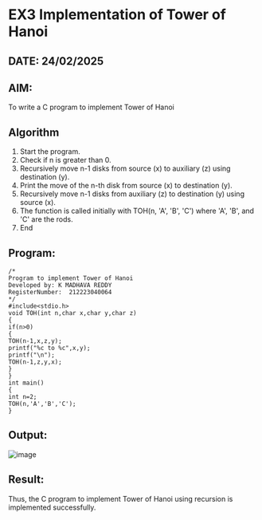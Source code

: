 # EX3 Implementation of Tower of Hanoi
## DATE: 24/02/2025
## AIM:
To write a C program to implement Tower of Hanoi

## Algorithm
1. Start the program.
2. Check if n is greater than 0.
3. Recursively move n-1 disks from source (x) to auxiliary (z) using destination (y).
4. Print the move of the n-th disk from source (x) to destination (y).
5. Recursively move n-1 disks from auxiliary (z) to destination (y) using source (x).
6. The function is called initially with TOH(n, 'A', 'B', 'C') where 'A', 'B', and 'C' are the rods.
7. End
   

## Program:
```
/*
Program to implement Tower of Hanoi
Developed by: K MADHAVA REDDY
RegisterNumber:  212223040064
*/
#include<stdio.h>
void TOH(int n,char x,char y,char z)
{
if(n>0)
{
TOH(n-1,x,z,y);
printf("%c to %c",x,y);
printf("\n");
TOH(n-1,z,y,x);
}
}
int main()
{
int n=2;
TOH(n,'A','B','C');
}
```

## Output:
![image](https://github.com/user-attachments/assets/8265b909-ab6a-4e86-b825-5ad43a63cd67)




## Result:
Thus, the C program to implement Tower of Hanoi using recursion is implemented successfully.
